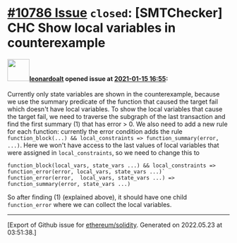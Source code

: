 # [\#10786 Issue](https://github.com/ethereum/solidity/issues/10786) `closed`: [SMTChecker] CHC Show local variables in counterexample

#### <img src="https://avatars.githubusercontent.com/u/504195?u=ce2facd14af9fd474ebff49f0d44891f56f7500f&v=4" width="50">[leonardoalt](https://github.com/leonardoalt) opened issue at [2021-01-15 16:55](https://github.com/ethereum/solidity/issues/10786):

Currently only state variables are shown in the counterexample, because we use the summary predicate of the function that caused the target fail which doesn't have local variables.
To show the local variables that cause the target fail, we need to traverse the subgraph of the last transaction and find the first summary (1) that has error > 0.
We also need to add a new rule for each function: currently the error condition adds the rule `function_block(...) && local_constraints => function_summary(error, ...)`. Here we won't have access to the last values of local variables that were assigned in `local_constraints`, so we need to change this to
```
function_block(local_vars, state_vars ...) && local_constraints => function_error(error, local_vars, state_vars ...)`
function_error(error,  local_vars, state_vars ...) => function_summary(error, state_vars ...)
```
So after finding (1) (explained above), it should have one child `function_error` where we can collect the local variables.





-------------------------------------------------------------------------------



[Export of Github issue for [ethereum/solidity](https://github.com/ethereum/solidity). Generated on 2022.05.23 at 03:51:38.]
